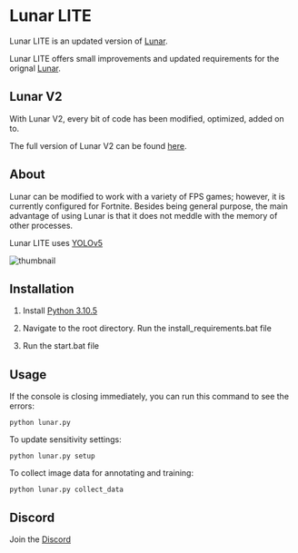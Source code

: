 # Lunar LITE
Lunar LITE is an updated version of [Lunar](https://github.com/zeyad-mansour/lunar).

Lunar LITE offers small improvements and updated requirements for the orignal [Lunar](https://github.com/zeyad-mansour/lunar).

## Lunar V2
With Lunar V2, every bit of code has been modified, optimized, added on to.

The full version of Lunar V2 can be found [here](https://gannonr.com/lunar).

## About

Lunar can be modified to work with a variety of FPS games; however, it is currently configured for Fortnite. Besides being general purpose, the main advantage of using Lunar is that it does not meddle with the memory of other processes.

Lunar LITE uses [YOLOv5](https://github.com/ultralytics/yolov5)

![thumbnail](https://github.com/xxreflextheone/lunarv2lite/assets/100484118/c65c3c63-5ab8-4ed5-8dc7-526cee37029a)

## Installation

1. Install [Python 3.10.5](https://www.python.org/downloads/release/python-3105/)

2. Navigate to the root directory. Run the install_requirements.bat file

3. Run the start.bat file

## Usage
If the console is closing immediately, you can run this command to see the errors:
```           
python lunar.py
```
To update sensitivity settings:
```           
python lunar.py setup
```
To collect image data for annotating and training:
```           
python lunar.py collect_data
```

## Discord
Join the [Discord](https://discord.gg/lunarv2)
